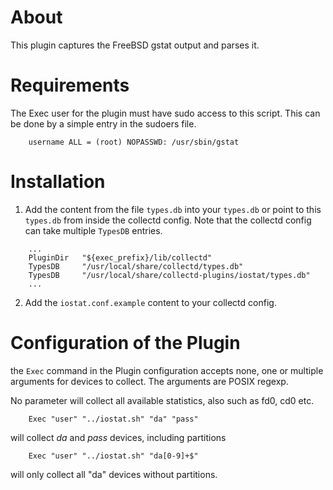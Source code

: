 About
=====
This plugin captures the FreeBSD gstat output and parses it.

Requirements
============
The Exec user for the plugin must have sudo access to this script. This can be done by a simple entry in the sudoers file.
```
    username ALL = (root) NOPASSWD: /usr/sbin/gstat
```

Installation
============

1. Add the content from the file `types.db` into your `types.db` or point to this `types.db` from inside the collectd config. Note that the collectd config can take multiple `TypesDB` entries.

```
    ...
    PluginDir   "${exec_prefix}/lib/collectd"
    TypesDB     "/usr/local/share/collectd/types.db"
    TypesDB	    "/usr/local/share/collectd-plugins/iostat/types.db"
    ...
```

2. Add the `iostat.conf.example` content to your collectd config.

Configuration of the Plugin
=============
the `Exec` command in the Plugin configuration accepts none, one or multiple arguments for devices to collect. The arguments are POSIX regexp.

No parameter will collect all available statistics, also such as fd0, cd0 etc.

```
    Exec "user" "../iostat.sh" "da" "pass"	
```
will collect *da* and *pass* devices, including partitions

```
    Exec "user" "../iostat.sh" "da[0-9]+$"
```
will only collect all "da" devices without partitions.


